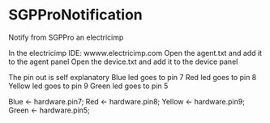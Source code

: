 # SGPProNotification
Notify from SGPPro an electricimp

In the electricimp IDE: wwww.electricimp.com
Open the agent.txt and add it to the agent panel
Open the device.txt and add it to the device panel

The pin out is self explanatory 
Blue led goes to pin 7
Red led goes to pin 8
Yellow led goes to pin 9
Green led goes to pin 5

Blue <- hardware.pin7;
Red <- hardware.pin8;
Yellow <- hardware.pin9;
Green <- hardware.pin5;
